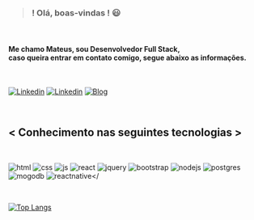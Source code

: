 ###  <blockquote>  ! Olá, boas-vindas ! 😃 </blockquote>
<br/>

#### Me chamo Mateus, sou Desenvolvedor Full Stack, <br/>caso queira entrar em contato comigo, segue abaixo as informações.
<br/>

[![Linkedin](https://img.shields.io/badge/LinkedIn-0077B5?style=for-the-badge&logo=linkedin&logoColor=white)](https://linkedin.com/in/antonio-mateus-samcardo9
)
[![Linkedin](https://img.shields.io/badge/Gmail-D14836?style=for-the-badge&logo=gmail&logoColor=white
)](antoniomateus@fractalbases.com)
[![Blog](https://img.shields.io/badge/website-000000?style=for-the-badge&logo=About.me&logoColor=white)](https://fractalbases.com/) 

<br/>

## < Conhecimento nas seguintes tecnologias >

<br/>

<img aligh= "center" alt= "html" src="https://img.shields.io/badge/HTML5-E34F26?style=for-the-badge&logo=html5&logoColor=white
">
<img aligh= "center" alt= "css" src="https://img.shields.io/badge/CSS3-1572B6?style=for-the-badge&logo=css3&logoColor=white
">
<img aligh= "center" alt= "js" src="https://img.shields.io/badge/JavaScript-F7DF1E?style=for-the-badge&logo=javascript&logoColor=black
">
<img aligh= "center" alt= "react" src="	https://img.shields.io/badge/React-20232A?style=for-the-badge&logo=react&logoColor=61DAFB
">
<img aligh= "center" alt= "jquery" src="https://img.shields.io/badge/jQuery-0769AD?style=for-the-badge&logo=jquery&logoColor=white
">
<img aligh= "center" alt= "bootstrap" src="https://img.shields.io/badge/Bootstrap-563D7C?style=for-the-badge&logo=bootstrap&logoColor=white
">
<img aligh= "center" alt= "nodejs" src="https://img.shields.io/badge/Node.js-43853D?style=for-the-badge&logo=node.js&logoColor=white
">
<img aligh= "center" alt= "postgres" src="https://img.shields.io/badge/PostgreSQL-316192?style=for-the-badge&logo=postgresql&logoColor=white
">
<img aligh= "center" alt= "mogodb" src="https://img.shields.io/badge/MongoDB-4EA94B?style=for-the-badge&logo=mongodb&logoColor=white
">
<img aligh= "center" alt= "reactnative" src="https://img.shields.io/badge/React_Native-20232A?style=for-the-badge&logo=react&logoColor=61DAFB
"></

<br/>


[![Top Langs](https://github-readme-stats.vercel.app/api/top-langs/?username=atonteus)](https://github.com/anuraghazra/github-readme-stats)



